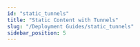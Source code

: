 ```yaml
---
id: "static_tunnels"
title: "Static Content with Tunnels"
slug: "/Deployment Guides/static_tunnels"
sidebar_position: 5
---
```

